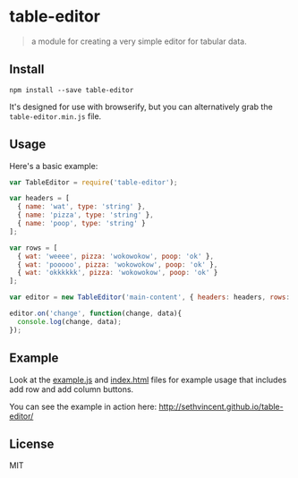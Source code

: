 # table-editor
> a module for creating a very simple editor for tabular data.

## Install

```
npm install --save table-editor
```

It's designed for use with browserify, but you can alternatively grab the `table-editor.min.js` file.

## Usage

Here's a basic example:

```js
var TableEditor = require('table-editor');

var headers = [
  { name: 'wat', type: 'string' },
  { name: 'pizza', type: 'string' },
  { name: 'poop', type: 'string' }
];

var rows = [
  { wat: 'weeee', pizza: 'wokowokow', poop: 'ok' },
  { wat: 'pooooo', pizza: 'wokowokow', poop: 'ok' },
  { wat: 'okkkkkk', pizza: 'wokowokow', poop: 'ok' }
];

var editor = new TableEditor('main-content', { headers: headers, rows: rows });

editor.on('change', function(change, data){
  console.log(change, data);
});
```

## Example

Look at the [example.js](https://github.com/sethvincent/table-editor/blob/master/example.js) and [index.html](https://github.com/sethvincent/table-editor/blob/master/index.html) files for example usage that includes add row and add column buttons.

You can see the example in action here: http://sethvincent.github.io/table-editor/

## License
MIT